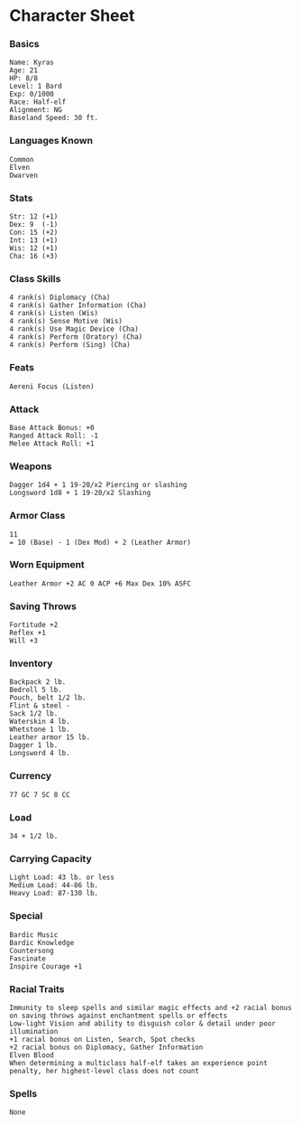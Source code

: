 # Character Sheet

### Basics
    
    Name: Kyras
    Age: 21
    HP: 8/8
    Level: 1 Bard
    Exp: 0/1000
    Race: Half-elf
    Alignment: NG
    Baseland Speed: 30 ft.
    
### Languages Known

    Common
    Elven
    Dwarven
 
### Stats

    Str: 12 (+1)
    Dex: 9  (-1)
    Con: 15 (+2)
    Int: 13 (+1)
    Wis: 12 (+1)
    Cha: 16 (+3)

### Class Skills

    4 rank(s) Diplomacy (Cha)
    4 rank(s) Gather Information (Cha)
    4 rank(s) Listen (Wis)
    4 rank(s) Sense Motive (Wis)
    4 rank(s) Use Magic Device (Cha)
    4 rank(s) Perform (Oratory) (Cha)
    4 rank(s) Perform (Sing) (Cha)
    
### Feats

    Aereni Focus (Listen)
    
### Attack

    Base Attack Bonus: +0
    Ranged Attack Roll: -1
    Melee Attack Roll: +1
    
### Weapons

    Dagger 1d4 + 1 19-20/x2 Piercing or slashing
    Longsword 1d8 + 1 19-20/x2 Slashing
    
### Armor Class
    
    11 
    = 10 (Base) - 1 (Dex Mod) + 2 (Leather Armor)
    
### Worn Equipment

    Leather Armor +2 AC 0 ACP +6 Max Dex 10% ASFC

### Saving Throws

    Fortitude +2
    Reflex +1
    Will +3
    
### Inventory   

    Backpack 2 lb.
    Bedroll 5 lb.
    Pouch, belt 1/2 lb.
    Flint & steel -
    Sack 1/2 lb.
    Waterskin 4 lb.
    Whetstone 1 lb.
    Leather armor 15 lb.
    Dagger 1 lb.
    Longsword 4 lb.

### Currency
 
    77 GC 7 SC 8 CC

### Load

    34 + 1/2 lb.

### Carrying Capacity
   
    Light Load: 43 lb. or less
    Medium Load: 44-86 lb.
    Heavy Load: 87-130 lb.
    
### Special

    Bardic Music
    Bardic Knowledge
    Countersong
    Fascinate
    Inspire Courage +1
    
### Racial Traits

    Immunity to sleep spells and similar magic effects and +2 racial bonus on saving throws against enchantment spells or effects
    Low-light Vision and ability to disguish color & detail under poor illumination
    +1 racial bonus on Listen, Search, Spot checks
    +2 racial bonus on Diplomacy, Gather Information
    Elven Blood
    When determining a multiclass half-elf takes an experience point penalty, her highest-level class does not count

### Spells

    None

